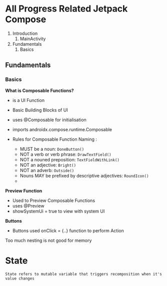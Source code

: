 # All Progress Related Jetpack Compose

1. Introduction
    1. MainActivity
2. Fundamentals
    1. Basics
	

## Fundamentals

### Basics

**What is Composable Functions?**

- is a UI Function
- Basic Building Blocks of UI
- uses @Composable for initialisation
- imports androidx.compose.runtime.Composable

- Rules for Composable Function Naming :
    - MUST be a noun: `DoneButton()`
    - NOT a verb or verb phrase: `DrawTextField()`
    - NOT a nouned preposition: `TextFieldWithLink()`
    - NOT an adjective: `Bright()`
    - NOT an adverb: `Outside()`
    - Nouns MAY be prefixed by descriptive adjectives: `RoundIcon()`
    -

**Preview Function**

- Used to Preview Composable Functions
- uses @Preview
- showSystemUi = true to view with system UI

**Buttons**

- Buttons used onClick = {..} function to perform Action

Too much nesting is not good for memory









# State

	State refers to mutable variable that triggers recomposition when it's value changes
	
